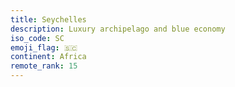 ```yaml
---
title: Seychelles
description: Luxury archipelago and blue economy
iso_code: SC
emoji_flag: 🇸🇨
continent: Africa
remote_rank: 15
---
```

